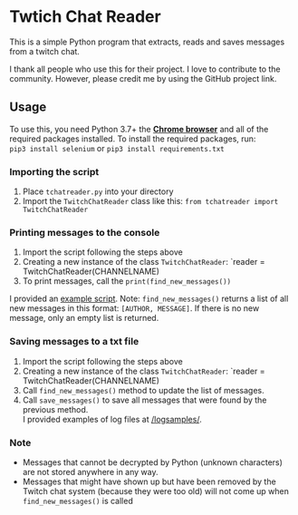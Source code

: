 # Twtich Chat Reader

This is a simple Python program that extracts, reads and saves messages from a twitch chat.

I thank all people who use this for their project. I love to contribute to the community. However, please credit me by using the GitHub project link.

## Usage

To use this, you need Python 3.7+ the [**Chrome browser**](https://www.google.com/intl/en_en/chrome/) and all of the required packages installed.
To install the required packages, run: 
<br>`pip3 install selenium` or `pip3 install requirements.txt`

### Importing the script
1. Place `tchatreader.py` into your directory
2. Import the `TwitchChatReader` class like this: `from tchatreader import TwitchChatReader`

### Printing messages to the console
1. Import the script following the steps above
2. Creating a new instance of the class `TwitchChatReader`: `reader = TwitchChatReader(CHANNELNAME)
3. To print messages, call the `print(find_new_messages())`

I provided an [example script](https://github.com/GiorDior/Twitch-Chat-Reader/blob/main/examplescript.py).
Note: `find_new_messages()` returns a list of all new messages in this format: `[AUTHOR, MESSAGE]`.
If there is no new message, only an empty list is returned.

### Saving messages to a txt file
1. Import the script following the steps above
2. Creating a new instance of the class `TwitchChatReader`: `reader = TwitchChatReader(CHANNELNAME)
3. Call `find_new_messages()` method to update the list of messages.
4. Call `save_messages()` to save all messages that were found by the previous method.
<br> I provided examples of log files at [/logsamples/](https://github.com/GiorDior/Twitch-Chat-Reader/tree/main/logsamples).

### Note
- Messages that cannot be decrypted by Python (unknown characters) are not stored anywhere in any way.
- Messages that might have shown up but have been removed by the Twitch chat system (because they were too old) will not come up when `find_new_messages()` is called

